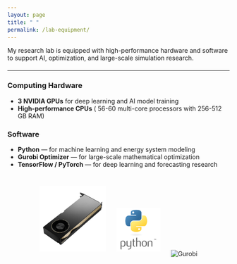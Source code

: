 ```yaml
---
layout: page
title: " "
permalink: /lab-equipment/
---
```



<p>
  My research lab is equipped with high-performance hardware and software 
  to support AI, optimization, and large-scale simulation research.
</p>

<hr style="margin: 20px 0;">

<h3>Computing Hardware</h3>
<ul>
  <li><strong>3 NVIDIA GPUs</strong> for deep learning and AI model training</li>
  <li><strong>High-performance CPUs</strong> ( 56-60 multi-core processors with 256-512 GB RAM)</li>
</ul>

<h3>Software </h3>
<ul>
  <li><strong>Python</strong> — for machine learning and energy system modeling</li>
  <li><strong>Gurobi Optimizer</strong> — for large-scale mathematical optimization</li>
  <li><strong>TensorFlow / PyTorch</strong> — for deep learning and forecasting research</li>
</ul>



<div style="text-align:center; margin-top:30px;">
  <img src="/assets/GPU.jpg" alt="GPU" style="width:150px; margin:10px;">
  <img src="/assets/python-logo.png" alt="Python" style="width:100px; margin:10px;">
  <img src="/assets/gurobi-logo.jpg" alt="Gurobi" style="width:130px; margin:10px;">
</div>
